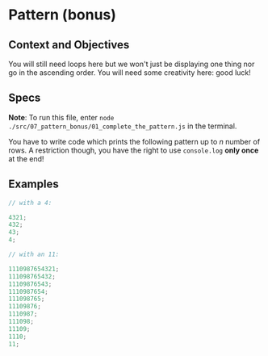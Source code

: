 # Pattern (bonus)

## Context and Objectives

You will still need loops here but we won't just be displaying one thing nor go in the ascending order.
You will need some creativity here: good luck!

## Specs

**Note**: To run this file, enter `node ./src/07_pattern_bonus/01_complete_the_pattern.js` in the terminal.

You have to write code which prints the following pattern up to _n_ number of rows.
A restriction though, you have the right to use `console.log` **only once** at the end!

## Examples

```javascript
// with a 4:

4321;
432;
43;
4;

// with an 11:

1110987654321;
111098765432;
11109876543;
1110987654;
111098765;
11109876;
1110987;
111098;
11109;
1110;
11;
```
